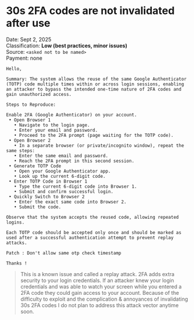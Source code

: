 # 30s 2FA codes are not invalidated after use

Date: Sept 2, 2025<br/>
Classification: **Low (best practices, minor issues)**<br/>
Source: `<asked not to be named>`<br/>
Payment: none<br/>

```
Hello,

Summary: The system allows the reuse of the same Google Authenticator (TOTP) code multiple times within or across login sessions, enabling an attacker to bypass the intended one-time nature of 2FA codes and gain unauthorized access.

Steps to Reproduce:

Enable 2FA (Google Authenticator) on your account.
 • Open Browser 1
   • Navigate to the login page.
   • Enter your email and password.
   • Proceed to the 2FA prompt (page waiting for the TOTP code).
 • Open Browser 2
   • In a separate browser (or private/incognito window), repeat the same steps:
   • Enter the same email and password.
   • Reach the 2FA prompt in this second session.
 • Generate TOTP Code
   • Open your Google Authenticator app.
   • Look up the current 6-digit code.
 • Enter TOTP Code in Browser 1
   • Type the current 6-digit code into Browser 1.
   • Submit and confirm successful login.
 • Quickly Switch to Browser 2
   • Enter the exact same code into Browser 2.
   • Submit the code.

Observe that the system accepts the reused code, allowing repeated logins.

Each TOTP code should be accepted only once and should be marked as used after a successful authentication attempt to prevent replay attacks.

Patch : Don't allow same otp check timestamp 

Thanks !
```

> This is a known issue and called a replay attack. 2FA adds extra security to your login credentials. If an attacker knew your login credentials and was able to watch your screen while you entered a 2FA code they could gain access to your account. Because of the difficulty to exploit and the complication & annoyances of invalidating 30s 2FA codes I do not plan to address this attack vector anytime soon.
